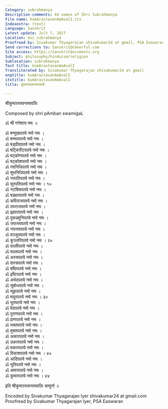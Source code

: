 ```yaml
---
Category: subrahmanya
Description-comments: 44 names of Shri Subrahmanya
File name: kumArastavanAmAvalI.itx
Indexextra: (text)
Language: Sanskrit
Latest update: Jult 7, 2017
Location: doc_subrahmanya
Proofread by: Sivakumar Thyagarajan shivakumar24 at gmail, PSA Easwaran
Send corrections to: Sanskrit@cheerful.com
Site access: https://sanskritdocuments.org
Subject: philosophy/hinduism/religion
Sublocation: subrahmanya
Text title: kumArastavanAmAvalI
Transliterated by: Sivakumar Thyagarajan shivakumar24 at gmail
engtitle: kumArastavanAmAvalI
itxtitle: kumArastavanAmAvalI
title: कुमारस्तवनामावली

---
```

  
 श्रीकुमारस्तवनामावलिः   
  
 Composed by shri pAmban swamigaL  
  
ॐ श्री गणेशाय नमः ॥  
  
ॐ षण्मुखपतये नमो नमः ।  
ॐ षण्मतपतये नमो नमः ।  
ॐ षड्ग्रीवपतये नमो नमः ।  
ॐ षट्किरीटपतये नमो नमः ।  
ॐ षट्कोणपतये नमो नमः ।  
ॐ षट्कोशपतये नमो नमः ।  
ॐ नवनिधिपतये नमो नमः ।  
ॐ शुभनिधिपतये नमो नमः ।  
ॐ नरपतिपतये नमो नमः ।  
ॐ सुरपतिपतये नमो नमः । १०  
ॐ नटशिवपतये नमो नमः ।  
ॐ षडक्षरपतये नमो नमः ।  
ॐ कविराजपतये नमो नमः ।  
ॐ तपराजपतये नमो नमः ।  
ॐ इहपरपतये नमो नमः ।  
ॐ पुकळ्मुनिपतये नमो नमः ।  
ॐ जयजयपतये नमो नमः ।  
ॐ नयनयपतये नमो नमः ।  
ॐ मञ्जुलपतये नमो नमः ।  
ॐ कुञ्जरिपतये नमो नमः । २०  
ॐ वल्लीपतये नमो नमः ।  
ॐ मल्लपतये नमो नमः ।  
ॐ अस्त्रपतये नमो नमः ।  
ॐ शस्त्रपतये नमो नमः ।  
ॐ षष्ठिपतये नमो नमः ।  
ॐ इष्टिपतये नमो नमः ।  
ॐ अभेदपतये नमो नमः ।  
ॐ सुबोधपतये नमो नमः ।  
ॐ व्यूहपतये नमो नमः ।  
ॐ मयूरपतये नमो नमः । ३०  
ॐ भूतपतये नमो नमः ।  
ॐ वेदपतये नमो नमः ।  
ॐ पुराणपतये नमो नमः ।  
ॐ प्राणपतये नमो नमः ।  
ॐ भक्तपतये नमो नमः ।  
ॐ मुक्तपतये नमो नमः ।  
ॐ अकारपतये नमो नमः ।  
ॐ उकारपतये नमो नमः ।  
ॐ मकारपतये नमो नमः ।  
ॐ विकाशपतये नमो नमः । ४०  
ॐ आदिपतये नमो नमः ।  
ॐ भूतिपतये नमो नमः ।  
ॐ अमारपतये नमो नमः ।  
ॐ कुमारपतये नमो नमः । ४४  
  
इति श्रीकुमारस्त्वनामावलिः सम्पूर्णा ॥  
  
  
Encoded by Sivakumar Thyagarajan Iyer shivakumar24 at gmail.com  
Proofread by Sivakumar Thyagarajan Iyer, PSA Easwaran  
  
